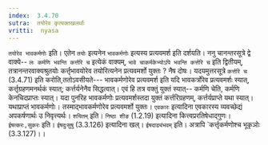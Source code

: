 ```yaml
---
index:  3.4.70
sutra:  तयोरेव कृत्यक्तखलर्थाः
vritti:  nyasa
---
```


`तयोरेव भावकर्मणोः` इति। एतेन `तयोः` इत्यनेन `भावकर्मणोः` इत्यस्य प्रत्यवमर्श इति दर्शयति। ननु चानन्तरसूत्रे द्वे वाक्ये-- `लः कर्मणि भवन्ति कर्त्तरि च` इत्येकं वाक्यम्, `भावे चाकर्मकेभ्योऽपि भवन्ति कर्त्तरि च` इति द्वितीयम्, तत्रानन्तरवाक्यश्रुतयोः कर्त्तृभावयोरेव तयोरित्यनेन प्रत्यवमर्शो युक्तः ? नैष दोषः। यदयमुत्तरसूत्रे `कर्त्तरि च` (3.4.71) इति करोति,ततोऽवसीयते--- भावकर्मणोरेव प्रत्यवमर्श इति यदि भावकर्त्रोरेव प्रत्यवमर्शः स्यात्, कर्त्तृग्रहणमनर्थकं स्यात्; कर्त्तर्यनेनैव सिद्धत्वात्। एवं हि तत्र वक्तुं युक्तं स्यात्-- कर्मणि चेति, कर्मणि केनचिदप्राप्तः स्यात्। यदा पुनरिह भावकर्मणोः प्रत्यवमर्शस्तदा युक्तं कर्त्तरिग्रहणम्, कर्त्तर्यप्राप्ते यथा स्यात्। यथाप्राप्तं भावकर्मणोः। तस्माद्भावकर्मणोरेव प्रत्यवमर्शो युक्तः। `एवकारः` इत्यादिना एवकारस्य व्यवच्छेद्यं अपकर्षणार्थः उ निवृत्त्यर्थः।
`शयितम्` इति। `निष्ठा शीङ` (1.2.19) इत्यादिना कित्त्वप्ररतिषेधाद्गुणः।
`ईषत्करः,सुकरः` इति। `ईषदुःसुषु` (3.3.126) इत्यादिना खल्।
`ईषदाढ्यंभवम्` इति। अत्रापि `कर्त्तृकर्मणोश्च भूकृञोः (3.3.127)।।

